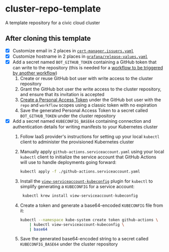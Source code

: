 # cluster-repo-template

A template repository for a civic cloud cluster

## After cloning this template

- [X] Customize email in 2 places in [`cert-manager.issuers.yaml`](./cert-manager.issuers.yaml)
- [X] Customize hostname in 2 places in [`grafana/release-values.yaml`](./grafana/release-values.yaml)
- [X] Add a secret named `BOT_GITHUB_TOKEN` containing a GitHub token that can write to the repository (this is needed for a [workflow to be triggered by another workflow](https://docs.github.com/en/actions/using-workflows/triggering-a-workflow#triggering-a-workflow-from-a-workflow))
    1. Create or reuse GitHub bot user with write access to the cluster repository
    2. Grant the GitHub bot user the write access to the cluster repository, and ensure that its invitation is accepted
    3. [Create a Personal Access Token](https://docs.github.com/en/free-pro-team@latest/github/authenticating-to-github/creating-a-personal-access-token) under the GitHub bot user with the `repo` and `workflow` scopes using a classic token with no expiration
    4. Save the generated Personal Access Token to a secret called `BOT_GITHUB_TOKEN` under the cluster repository
- [X] Add a secret named `KUBECONFIG_BASE64` containing connection and authentication details for writing manifests to your Kubernetes cluster
    1. Follow IaaS provider's instructions for setting up your local `kubectl` client to administer the provisioned Kubernetes cluster
    2. Manually apply `github-actions.serviceaccount.yaml` using your local `kubectl` client to initialize the service account that GitHub Actions will use to handle deployments going forward:

        ```bash
        kubectl apply -f ./github-actions.serviceaccount.yaml
        ```

    3. Install the [`view-serviceaccount-kubeconfig`](https://github.com/superbrothers/kubectl-view-serviceaccount-kubeconfig-plugin) plugin for `kubectl` to simplify generating a `KUBECONFIG` for a service account:

        ```bash
         kubectl krew install view-serviceaccount-kubeconfig
        ```

    4. Create a token and generate a base64-encoded `KUBECONFIG` file from it:

        ```bash
        kubectl --namespace kube-system create token github-actions \
            | kubectl view-serviceaccount-kubeconfig \
            | base64
        ```

    5. Save the generated base64-encoded string to a secret called `KUBECONFIG_BASE64` under the cluster repository
